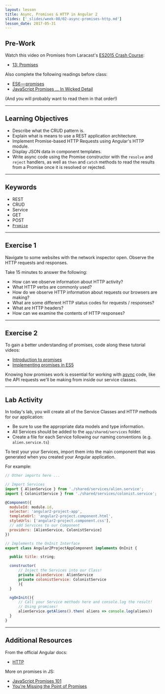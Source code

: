 ```yaml
---
layout: lesson
title: Async, Promises & HTTP in Angular 2
slides: ['_slides/week-08/02-async-promises-http.md']
lesson_date: 2017-05-31
---
```


## Pre-Work

Watch this video on Promises from Laracast's [ES2015 Crash Course](https://laracasts.com/series/es6-cliffsnotes):

- [13: Promises](https://laracasts.com/series/es6-cliffsnotes/episodes/13)

Also complete the following readings before class:

- [ES6 — promises](https://medium.com/ecmascript-2015/es6-promises-9ca8d8b4aca6#.hhgv28aep)
- [JavaScript Promises ... In Wicked Detail](http://www.mattgreer.org/articles/promises-in-wicked-detail/)

(And you will probably want to read them in that order!)

---

## Learning Objectives

- Describe what the CRUD pattern is.
- Explain what is means to use a REST application architecture.
- Implement Promise-based HTTP Requests using Angular's HTTP module.
- Display JSON data in component templates.
- Write async code using the Promise constructor with the `resolve` and `reject` handlers, as well as `then` and `catch` methods to read the results from a Promise once it is resolved or rejected.

---

## Keywords

- REST
- CRUD
- Service
- GET
- POST
- [`Promise`](https://developer.mozilla.org/en-US/docs/Web/JavaScript/Reference/Global_Objects/Promise)

---

## Exercise 1

Navigate to some websites with the network inspector open. Observe the HTTP requests and responses.

Take 15 minutes to answer the following:

- How can we observe information about HTTP activity?
- What HTTP verbs are commonly used?
- How do we observe HTTP information about requests our browsers are making?
- What are some different HTTP status codes for requests / responses?
- What are HTTP headers?
- How can we examine the contents of HTTP responses?

---

## Exercise 2

To gain a better understanding of promises, code along these tutorial videos:

- [Introduction to promises](https://s3-us-west-2.amazonaws.com/red-wdp/lms-assets/Pluralsight-Introduction-to-promises.wmv)
- [Implementing promises in ES5](https://s3-us-west-2.amazonaws.com/red-wdp/lms-assets/Pluralsight-Implement-promises.wmv)

Knowing how promises work is essential for working with [async](http://rowanmanning.com/posts/javascript-for-beginners-async/) code, like the API requests we'll be making from inside our service classes.

---

## Lab Activity

In today's lab, you will create all of the Service Classes and HTTP methods for our application:

- Be sure to use the appropriate data models and type information.
- All Services should be added to the `app/shared/services` folder.
- Create a file for each Service following our naming conventions (e.g. `alien.service.ts`)

To test your your Services, import them into the main component that was generated when you created your Angular application.

For example:

```js
// Other imports here ...

// Import Services
import { AlienService } from './shared/services/alien.service';
import { ColonistService } from './shared/services/colonist.service';

@Component({
  moduleId: module.id,
  selector: 'angular2-project-app',
  templateUrl: 'angular2-project.component.html',
  styleUrls: ['angular2-project.component.css'],
  // add Services to our Component
  providers: [AlienService, ColonistService]
})

// Implements the OnInit Interface
export class Angular2ProjectAppComponent implements OnInit {

  public title: string;

  constructor(
	  // Inject the Services into our Class!
	  private alienService: AlienService
	  private colonistService: ColonistService
	  ){
  }

  ngOnInit(){
	  // Call your Service methods here and console.log the result!
	  // Using promises!
	  alienService.getAliens().then( aliens => console.log(aliens))
  }
}

```

---

## Additional Resources

From the official Angular docs:

- [HTTP](https://angular.io/docs/ts/latest/tutorial/toh-pt6.html)

More on promises in JS:

- [JavaScript Promises 101](https://bitsofco.de/javascript-promises-101/)
- [You're Missing the Point of Promises](https://gist.github.com/domenic/3889970)

